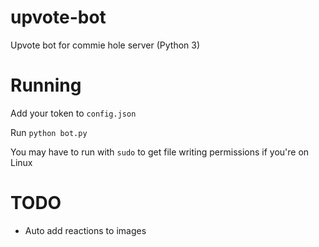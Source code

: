 # upvote-bot
Upvote bot for commie hole server (Python 3)

# Running
Add your token to `config.json`

Run `python bot.py`

You may have to run with `sudo` to get file writing permissions if you're on Linux

# TODO

* Auto add reactions to images
